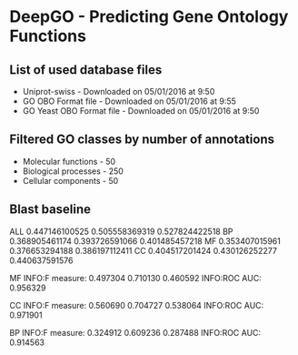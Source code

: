# DeepGO - Predicting Gene Ontology Functions


## List of used database files
* Uniprot-swiss - Downloaded on 05/01/2016 at 9:50
* GO OBO Format file - Downloaded on 05/01/2016 at 9:55
* GO Yeast OBO Format file - Downloaded on 05/01/2016 at 9:50

## Filtered GO classes by number of annotations
* Molecular functions - 50
* Biological processes - 250
* Cellular components - 50

## Blast baseline
ALL 0.447146100525 0.505558369319 0.527824422518
BP 0.368905461174 0.393726591066 0.401485457218
MF 0.353407015961 0.376653294188 0.386197112411
CC 0.404517201424 0.430126252277 0.440637591576

MF
INFO:F measure:      0.497304 0.710130 0.460592
INFO:ROC AUC:    0.956329

CC
INFO:F measure:      0.560690 0.704727 0.538064
INFO:ROC AUC:    0.971901

BP
INFO:F measure:      0.324912 0.609236 0.287488
INFO:ROC AUC:    0.914563
